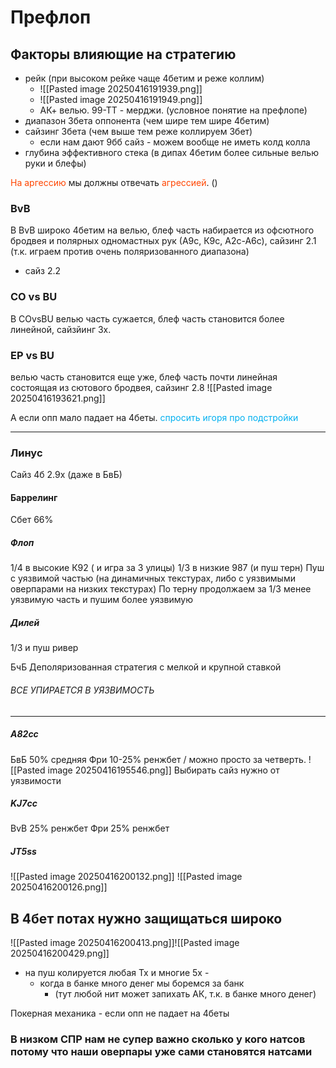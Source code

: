 # Префлоп
## Факторы влияющие на стратегию
- рейк (при высоком рейке чаще 4бетим и реже коллим)
	- ![[Pasted image 20250416191939.png]]
	- ![[Pasted image 20250416191949.png]]
	- АК+ велью. 99-ТТ - мерджи. (условное понятие на префлопе)
- диапазон 3бета оппонента (чем шире тем шире 4бетим)
- сайзинг 3бета (чем выше тем реже коллируем 3бет)
	- если нам дают 9бб сайз - можем вообще не иметь колд колла
- глубина эффективного стека (в дипах 4бетим более сильные велью руки и блефы)

<span style="color:rgb(255, 69, 0)">На аргессию</span> мы должны отвечать <span style="color:rgb(255, 69, 0)">агрессией</span>. ()

### BvB
В BvB широко 4бетим на велью, блеф часть набирается из офсютного бродвея и полярных одномастных рук (А9с, К9с, А2с-А6с), сайзинг 2.1 (т.к. играем против очень поляризованного диапазона)
- сайз 2.2
### CO vs BU
В СОvsBU велью часть сужается, блеф часть становится более линейной, сайзйинг 3х.

### EP vs BU
велью часть становится еще уже, блеф часть почти линейная состоящая из сютового бродвея, сайзинг 2.8
![[Pasted image 20250416193621.png]]

А если опп мало падает на 4беты.
	<span style="color:rgb(0, 176, 240)">спросить игоря про подстройки</span>

---
### Линус
Сайз 4б 2.9х (даже в БвБ)

#### Баррелинг
Сбет 66%
##### Флоп
1/4 в высокие К92 ( и игра за 3 улицы)
1/3 в низкие 987 (и пуш терн)
Пуш с уязвимой частью (на динамичных текстурах, либо с уязвимыми оверпарами на низких текстурах)
По терну продолжаем за 1/3 менее уязвимую часть и пушим более уязвимую

##### Дилей
1/3 и пуш ривер

БчБ
Деполяризованная стратегия с мелкой и крупной ставкой
###### ВСЕ УПИРАЕТСЯ В УЯЗВИМОСТЬ
---

##### А82сс
БвБ 50% средняя
Фри 10-25% ренжбет / можно просто за четверть.
![[Pasted image 20250416195546.png]]
Выбирать сайз нужно от уязвимости

##### KJ7сс
BvB 25% ренжбет
Фри 25% ренжбет

##### JT5ss
![[Pasted image 20250416200132.png]]
![[Pasted image 20250416200126.png]]

## В 4бет потах нужно защищаться широко
![[Pasted image 20250416200413.png]]![[Pasted image 20250416200429.png]]
- на пуш колируется любая Тх и многие 5х  - 
	- когда в банке много денег мы боремся за банк
		- (тут любой нит может запихать АК, т.к. в банке много денег)

Покерная механика - если опп не падает на 4беты

### В низком СПР нам не супер важно сколько у кого натсов потому что наши оверпары уже сами становятся натсами

